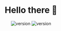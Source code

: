 <h1 align="center">
  <br>
  <br>
  Hello there 👋
  <br>
</h1>

<p align="center">
  <a>
    <img src="https://img.shields.io/badge/Status-active-red" alt="version">
  </a>
  <a>
     <img src="https://img.shields.io/badge/Repositories-11-blue" alt="version">
  </a>
</p>
